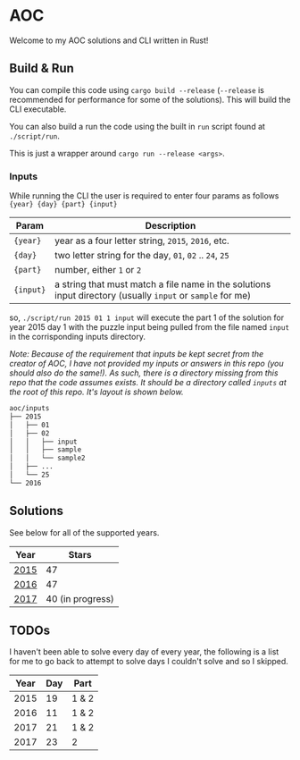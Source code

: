 # AOC

Welcome to my AOC solutions and CLI written in Rust!

## Build & Run

You can compile this code using `cargo build --release` (`--release` is recommended for performance for some of the solutions). This will build the CLI executable.

You can also build a run the code using the built in `run` script found at `./script/run`.

This is just a wrapper around `cargo run --release <args>`.

### Inputs

While running the CLI the user is required to enter four params as follows `{year} {day} {part} {input}`

| Param | Description |
| --- | --- |
| `{year}` | year as a four letter string, `2015`, `2016`, etc. |
| `{day}` | two letter string for the day, `01`, `02` .. `24`, `25` |
| `{part}` | number, either `1` or `2` |
| `{input}` | a string that must match a file name in the solutions input directory (usually `input` or `sample` for me) |

so, `./script/run 2015 01 1 input` will execute the part 1 of the solution for year 2015 day 1 with the puzzle input being pulled from the file named `input` in the corrisponding inputs directory.

_Note: Because of the requirement that inputs be kept secret from the creator of AOC, I have not provided my inputs or answers in this repo (you should also do the same!). As such, there is a directory missing from this repo that the code assumes exists. It should be a directory called `inputs` at the root of this repo. It's layout is shown below._

```md
aoc/inputs
├── 2015
│   ├── 01
│   ├── 02
│   │   ├── input
│   │   ├── sample
│   │   └── sample2
│   ├── ...
│   └── 25
└── 2016
```

## Solutions

See below for all of the supported years.

| Year | Stars |
| --- | --- |
| [2015](./y2015/solutions) | 47 |
| [2016](./y2016/solutions) | 47 |
| [2017](./y2017/solutions) | 40 (in progress) |

## TODOs

I haven't been able to solve every day of every year, the following is a list for me to go back to attempt to solve days I couldn't solve and so I skipped.

| Year | Day | Part |
| --- | --- | --- |
| 2015 | 19 | 1 & 2 |
| 2016 | 11 | 1 & 2 |
| 2017 | 21 | 1 & 2 |
| 2017 | 23 | 2 |
